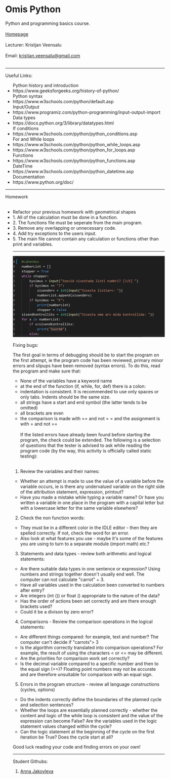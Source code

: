# Omis Python
Python and programming basics course.
<br></br>
<a href="https://www.omis.ee/course/python-2503-3004-40-kr_eesti/">Homepage</a>
<br></br>
Lecturer: Kristjan Veensalu
<br></br>
Email: kristjan.veensalu@gmail.com
<br></br>

<hr></hr>
Useful Links:
<ul>
	Python history and introduction
	<li>https://www.geeksforgeeks.org/history-of-python/</li>
	Python syntax
	<li>https://www.w3schools.com/python/default.asp</li>
	Input/Output
	<li>https://www.programiz.com/python-programming/input-output-import</li>
	Data types
	<li>https://docs.python.org/3/library/datatypes.html</li>
	If conditions
	<li>https://www.w3schools.com/python/python_conditions.asp</li>
	For and While loops
	<li>https://www.w3schools.com/python/python_while_loops.asp</li>
	<li>https://www.w3schools.com/python/python_for_loops.asp</li>
	Functions
	<li>https://www.w3schools.com/python/python_functions.asp</li>
	DateTime
	<li>https://www.w3schools.com/python/python_datetime.asp</li>
	Documentation
	<li>https://www.python.org/doc/</li>
</ul>
<hr></hr>
Homework
<br></br>
<ul>
	<li>Refactor your previous homework with geometrical shapes</li>
	<li>1. All of the calculation must be done in a function.</li>
	<li>2. The functions file must be seperate from the main program.</li>
	<li>3. Remove any overlapping or unnecessary code.</li>
	<li>4. Add try exceptions to the users input.</li>
	<li>5. The main file cannot contain any calculation or functions other than print and variables. </li>
<hr></hr>

![Pilt pythoni koodist](/assets/pilt.png)

Fixing bugs: 

The first goal in terms of debugging should be to start the program on the first attempt, ie the program code has been reviewed,
primary minor errors and slipups have been removed (syntax errors). To do this, read the program and make sure that:

- None of the variables have a keyword name
- at the end of the function (if, while, for, def) there is a colon:
- indentation is consistent. It is recommended to use only spaces or only tabs. Indents should be the same size.
- all strings have a start and end symbol (the latter tends to be omitted)
- all brackets are even
- the comparison is made with == and not = = and the assignment is with = and not ==
<br></br>
If the listed errors have already been found before starting the program, the check could be extended.
The following is a selection of questions that the tester is advised to ask while reading the program code
(by the way, this activity is officially called static testing):
<br></br>

1. Review the variables and their names:
- Whether an attempt is made to use the value of a variable before the variable occurs, ie is there any undervalued
variable on the right side of the attribution statement, expression, printout?
- Have you made a mistake while typing a variable name? Or have you written a variable in one place in the program
with a capital letter but with a lowercase letter for the same variable elsewhere?

2. Check the non function words:
- They must be in a different color in the IDLE editor - then they are spelled correctly. If not, check the word for an error.
- Also look at what features you use - maybe it's some of the features you are using to turn to a separate module (import math) etc.?

3. Statements and data types - review both arithmetic and logical statements:
- Are there suitable data types in one sentence or expression? Using numbers and strings together
doesn't usually end well. The computer can not calculate "carrot" + 3.
- Have all variables used in the calculation been converted to numbers after entry?
- Are integers (int ()) or float () appropriate to the nature of the data?
- Has the order of actions been set correctly and are there enough brackets used?
- Could it be a divison by zero error?

4. Comparisons - Review the comparison operations in the logical statements:
- Are different things compared: for example, text and number? The computer can't decide if "carrots"> 3
- Is the algorithm correctly translated into comparison operations? For example, the result of using the characters < or <= may be different.
- Are the priorities for comparison work set correctly?
- Is the decimal variable compared to a specific number and then to the equal sign (==)?
Floating point numbers may not be accurate and are therefore unsuitable for comparison with an equal sign.


5. Errors in the program structure - review all language constructions (cycles, options)
- Do the indents correctly define the boundaries of the planned cycle and selection sentences?
- Whether the loops are essentially planned correctly - whether the content and logic of the while loop
is consistent and the value of the expression can become False? Are the variables used in the logic statement
values ​​changed within the cycle?
- Can the logic statement at the beginning of the cycle on the first iteration be True? Does the cycle start at all?

Good luck reading your code and finding errors on your own!

<hr></hr>
Student Githubs:
<ol>
	<li><a href="*">Anna Jakovleva</a></li>
</ol>
